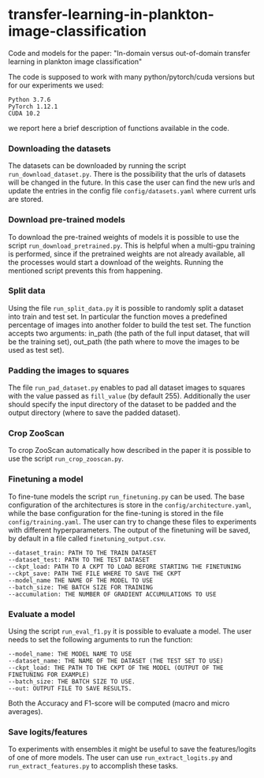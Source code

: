 # transfer-learning-in-plankton-image-classification
Code and models for the paper: "In-domain versus out-of-domain transfer learning in plankton image classification"

The code is supposed to work with many python/pytorch/cuda versions but for our experiments we used: 

```
Python 3.7.6 
PyTorch 1.12.1 
CUDA 10.2
```

we report here a brief description of functions available in the code.

### Downloading the datasets
The datasets can be downloaded by running the script `run_download_dataset.py`. There is the possibility that the urls of datasets will be changed in the future. In this case the user can find the new urls and update the entries in the config file `config/datasets.yaml` where current urls are stored. 

### Download pre-trained models
To download the pre-trained weights of models it is possible to use the script `run_download_pretrained.py`. This is helpful when a multi-gpu training is performed, since if the pretrained weights are not already available, all the processes would start a download of the weights. Running the mentioned script prevents this from happening.

### Split data 
Using the file `run_split_data.py` it is possible to randomly split a dataset into train and test set. In particular the function moves a predefined percentage of images into another folder to build the test set.
The function accepts two arguments: in_path (the path of the full input dataset, that will be the training set), out_path (the path where to move the images to be used as test set).

### Padding the images to squares
The file `run_pad_dataset.py` enables to pad all dataset images to squares with the value passed as `fill_value` (by default 255). Additionally the user should specify the input directory of the dataset to be padded and the output directory (where to save the padded dataset).

### Crop ZooScan
To crop ZooScan automatically how described in the paper it is possible to use the script `run_crop_zooscan.py`.

### Finetuning a model
To fine-tune models the script `run_finetuning.py` can be used. The base configuration of the architectures is store in the `config/architecture.yaml`, while the base configuration for the fine-tuning is stored in the file `config/training.yaml`. The user can try to change these files to experiments with different hyperparameters.
The output of the finetuning will be saved, by default in a file called `finetuning_output.csv`.
```
--dataset_train: PATH TO THE TRAIN DATASET
--dataset_test: PATH TO THE TEST DATASET
--ckpt_load: PATH TO A CKPT TO LOAD BEFORE STARTING THE FINETUNING
--ckpt_save: PATH THE FILE WHERE TO SAVE THE CKPT
--model_name THE NAME OF THE MODEL TO USE
--batch_size: THE BATCH SIZE FOR TRAINING
--accumulation: THE NUMBER OF GRADIENT ACCUMULATIONS TO USE
```

### Evaluate a model
Using the script `run_eval_f1.py` it is possible to evaluate a model. The user needs to set the following arguments to run the function:
```
--model_name: THE MODEL NAME TO USE 
--dataset_name: THE NAME OF THE DATASET (THE TEST SET TO USE)
--ckpt_load: THE PATH TO THE CKPT OF THE MODEL (OUTPUT OF THE FINETUNING FOR EXAMPLE)
--batch_size: THE BATCH SIZE TO USE.
--out: OUTPUT FILE TO SAVE RESULTS.
```
Both the Accuracy and F1-score will be computed (macro and micro averages). 

### Save logits/features
To experiments with ensembles it might be useful to save the features/logits of one of more models. 
The user can use `run_extract_logits.py` and `run_extract_features.py` to accomplish these tasks.
